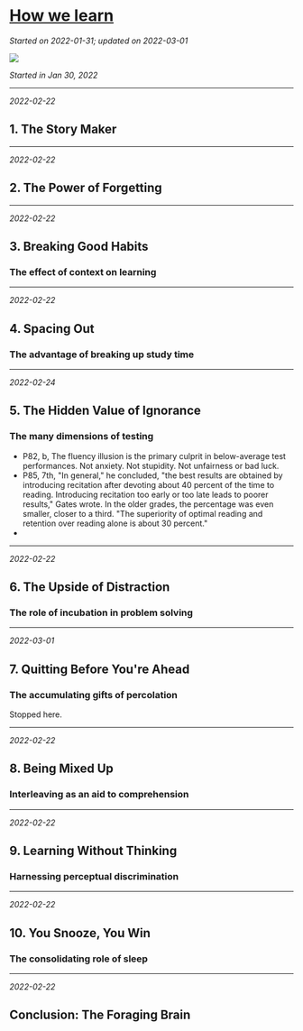 # [How we learn](https://github.com/askming/Personal-reading/issues/9)

_Started on 2022-01-31; updated on 2022-03-01_

![](https://i.gr-assets.com/images/S/compressed.photo.goodreads.com/books/1394997057l/19288640.jpg)

_Started in Jan 30, 2022_

---

_2022-02-22_

## 1. The Story Maker

---

_2022-02-22_

## 2. The Power of Forgetting

---

_2022-02-22_

## 3. Breaking Good Habits
### The effect of context on learning

---

_2022-02-22_

## 4. Spacing Out
### The advantage of breaking up study time

---

_2022-02-24_

## 5. The Hidden Value of Ignorance
### The many dimensions of testing

- P82, b, The fluency illusion is the primary culprit in below-average test performances. Not anxiety. Not stupidity. Not unfairness or bad luck. 
- P85, 7th, "In general," he concluded, "the best results are obtained by introducing recitation after devoting about 40 percent of the time to reading. Introducing recitation too early or too late leads to poorer results," Gates wrote. In the older grades, the percentage was even smaller, closer to a third. "The superiority of optimal reading and retention over reading alone is about 30 percent."
- 

---

_2022-02-22_

## 6. The Upside of Distraction
### The role of incubation in problem solving

---

_2022-03-01_

## 7. Quitting Before You're Ahead
### The accumulating gifts of percolation

Stopped here.

---

_2022-02-22_

## 8. Being Mixed Up
### Interleaving as an aid to comprehension

---

_2022-02-22_

## 9. Learning Without Thinking
### Harnessing perceptual discrimination

---

_2022-02-22_

## 10. You Snooze, You Win
### The consolidating role of sleep

---

_2022-02-22_

## Conclusion: The Foraging Brain